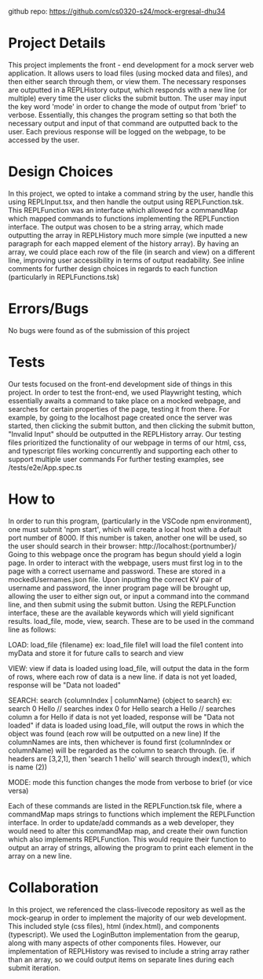 github repo: https://github.com/cs0320-s24/mock-ergresal-dhu34

# Project Details
This project implements the front - end development for a mock server web application. It allows users to load files (using mocked data and files), 
and then either search through them, or view them. 
The necessary responses are outputted in a REPLHistory output, which 
responds with a new line (or multiple) every time the user clicks the submit 
button. 
The user may input the key word 'mode' in order to change the mode of output
from 'brief' to verbose. Essentially, this changes the program setting so that
both the necessary output and input of that command are outputted back to the 
user. Each previous response will be logged on the webpage, to be accessed
by the user. 

# Design Choices
In this project, we opted to intake a command string by the user, handle this 
using REPLInput.tsx, and then handle the output using REPLFunction.tsk. 
This REPLFunction was an interface which allowed for a commandMap which mapped
commands to functions implementing the REPLFunction interface. 
The output was chosen to be a string array, which made outputting the array in 
REPLHistory much more simple (we inputted a new paragraph for each mapped
element of the history array). By having an array, we could place each row
of the file (in search and view) on a different line, improving user
accessibility in terms of output readability. 
See inline comments for further design choices in regards to each function
(particularly in REPLFunctions.tsk)

# Errors/Bugs
No bugs were found as of the submission of this project

# Tests
Our tests focused on the front-end development side of things in this project. 
In order to test the front-end, we used Playwright testing, which essentially
awaits a command to take place on a mocked webpage, and searches for
certain properties of the page, testing it from there. 
For example, by going to the localhost page created once the server was started,
then clicking the submit button, and then clicking the submit button, "Invalid
Input" should be outputted in the REPLHistory array. 
Our testing files prioritized the functionality of our webpage in terms of 
our html, css, and typescript files working concurrently and supporting each
other to support multiple user commands
For further testing examples, see /tests/e2e/App.spec.ts

# How to
In order to run this program, (particularly in the VSCode npm environment),
one must submit 'npm start', which will create a local host with a default 
port number of 8000. If this number is taken, another one will be used,
so the user should search in their browser: http://localhost:{portnumber}/
Going to this webpage once the program has begun should yield a login page.
In order to interact with the webpage, users must first log in to the page with
a correct username and password. These are stored in a mockedUsernames.json
file. Upon inputting the correct KV pair of username and password, the
inner program page will be brought up, allowing the user to either sign out,
or input a command into the command line, and then submit using the submit 
button.
Using the REPLFunction interface, these are the available keywords which 
will yield significant results. load_file, mode, view, search. These are to be 
used in the command line as follows: 

LOAD: 
load_file {filename} 
ex: load_file file1
    will load the file1 content into myData and store it for future calls to
    search and view

VIEW: 
view
    if data is loaded using load_file, will output the data in the form of 
    rows, where each row of data is a new line. 
    if data is not yet loaded, response will be "Data not loaded"

SEARCH:
search {columnIndex | columnName} {object to search}
ex: search 0 Hello  // searches index 0 for Hello
    search a Hello // searches column a for Hello
    if data is not yet loaded, response will be "Data not loaded"
    if data is loaded using load_file, will output the rows in which the 
    object was found (each row will be outputted on a new line)
    If the columnNames are ints, then whichever is found first (columnIndex
    or columnName) will be regarded as the column to search through. (ie. 
    if headers are [3,2,1], then 'search 1 hello' will search through index(1), 
    which is name (2))

MODE: 
mode
    this function changes the mode from verbose to brief (or vice versa)

Each of these commands are listed in the REPLFunction.tsk file, where a 
commandMap maps strings to functions which implement the REPLFunction interface.
In order to update/add commands as a web developer, they would need to alter 
this commandMap map, and create their own function which also implements
REPLFunction. This would require their function to output an array of strings,
allowing the program to print each element in the array on a new line.

# Collaboration
In this project, we referenced the class-livecode repository as well
as the mock-gearup in order to implement the majority of our web development. 
This included style (css files), html (index.html), and components (typescript).
We used the LoginButton implementation from the gearup, along with many aspects
of other components files. However, our implementation of REPLHistory was
revised to include a string array rather than an array, so we could output
items on separate lines during each submit iteration. 
